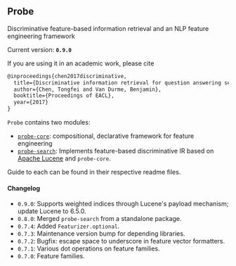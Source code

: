 ## Probe
Discriminative feature-based information retrieval and an NLP feature engineering framework

Current version: **`0.9.0`**

If you are using it in an academic work, please cite
```tex
@inproceedings{chen2017discriminative,
  title={Discriminative information retrieval for question answering sentence selection},
  author={Chen, Tongfei and Van Durme, Benjamin},
  booktitle={Proceedings of EACL},
  year={2017}
}
```

`Probe` contains two modules:
 - [`probe-core`](https://github.com/ctongfei/probe/tree/master/core): compositional, declarative framework for feature engineering
 - [`probe-search`](https://github.com/ctongfei/probe/tree/master/search): Implements feature-based discriminative IR based on [Apache Lucene](http://lucene.apache.org/) and `probe-core`.
 
 Guide to each can be found in their respective readme files.
 
 #### Changelog
 - `0.9.0`: Supports weighted indices through Lucene's payload mechanism; update Lucene to 6.5.0.
 - `0.8.0`: Merged `probe-search` from a standalone package.
 - `0.7.4`: Added `Featurizer.optional`.
 - `0.7.3`: Maintenance version bump for depending libraries.
 - `0.7.2`: Bugfix: escape space to underscore in feature vector formatters.
 - `0.7.1`: Various dot operations on feature families.
 - `0.7.0`: Feature families.
 